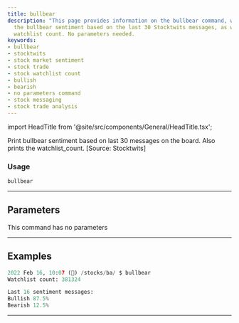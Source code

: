 ```yaml
---
title: bullbear
description: "This page provides information on the bullbear command, which prints"
  the bullbear sentiment based on the last 30 Stocktwits messages, as well as the
  watchlist count. No parameters needed.
keywords:
- bullbear
- stocktwits
- stock market sentiment
- stock trade
- stock watchlist count
- bullish
- bearish
- no parameters command
- stock messaging
- stock trade analysis
---
```


import HeadTitle from '@site/src/components/General/HeadTitle.tsx';

<HeadTitle title="stocks/ba/bullbear - Reference | OpenBB Terminal Docs" />

Print bullbear sentiment based on last 30 messages on the board. Also prints the watchlist_count. [Source: Stocktwits]

### Usage

```python
bullbear
```

---

## Parameters

This command has no parameters



---

## Examples

```python
2022 Feb 16, 10:07 (🦋) /stocks/ba/ $ bullbear
Watchlist count: 381324

Last 16 sentiment messages:
Bullish 87.5%
Bearish 12.5%
```
---

